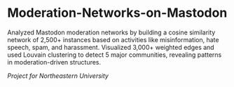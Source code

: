 # Moderation-Networks-on-Mastodon
Analyzed Mastodon moderation networks by building a cosine similarity network of 2,500+ instances based on activities like misinformation, hate speech, spam, and harassment. Visualized 3,000+ weighted edges and used Louvain clustering to detect 5 major communities, revealing patterns in moderation-driven structures.

*Project for Northeastern University*
